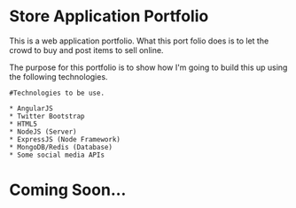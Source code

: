 # Store Application Portfolio

This is a web application portfolio. What this port folio does is to let the crowd to buy and post items to sell online.

The purpose for this portfolio is to show how I'm going to build this up using the following technologies.

	#Technologies to be use.

	* AngularJS
	* Twitter Bootstrap
	* HTML5
	* NodeJS (Server)
	* ExpressJS (Node Framework)
	* MongoDB/Redis (Database)
	* Some social media APIs

# Coming Soon...